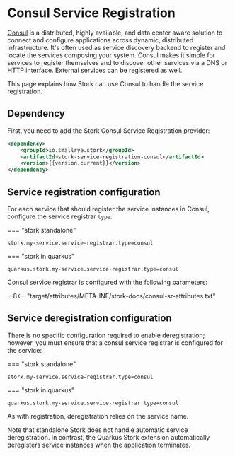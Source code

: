 # Consul Service Registration

[Consul](https://www.consul.io/) is a distributed, highly available, and data center aware solution to connect and configure applications across dynamic, distributed infrastructure.
It's often used as service discovery backend to register and locate the services composing your system.
Consul makes it simple for services to register themselves and to discover other services via a DNS or HTTP interface. 
External services can be registered as well.

This page explains how Stork can use Consul to handle the service registration.

## Dependency

First, you need to add the Stork Consul Service Registration provider:

```xml
<dependency>
    <groupId>io.smallrye.stork</groupId>
    <artifactId>stork-service-registration-consul</artifactId>
    <version>{{version.current}}</version>
</dependency>
```

## Service registration configuration

For each service that should register the service instances in Consul, configure the service registrar `type`:

=== "stork standalone"
```properties
stork.my-service.service-registrar.type=consul
```

=== "stork in quarkus"
```properties
quarkus.stork.my-service.service-registrar.type=consul
```

Consul service registrar is configured with the following parameters:

--8<-- "target/attributes/META-INF/stork-docs/consul-sr-attributes.txt"

## Service deregistration configuration

There is no specific configuration required to enable deregistration; however, you must ensure that a consul service registrar is configured for the service:

=== "stork standalone"
```properties
stork.my-service.service-registrar.type=consul
```

=== "stork in quarkus"
```properties
quarkus.stork.my-service.service-registrar.type=consul
```

As with registration, deregistration relies on the service name.

Note that standalone Stork does not handle automatic service deregistration. 
In contrast, the Quarkus Stork extension automatically deregisters service instances when the application terminates.